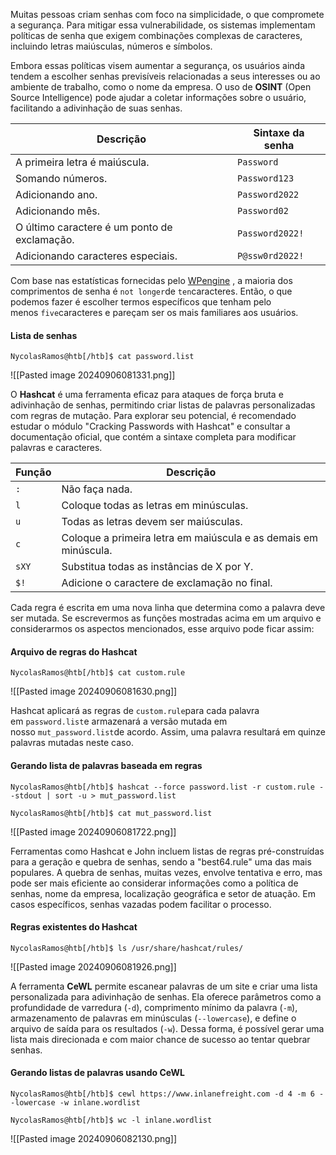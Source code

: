 Muitas pessoas criam senhas com foco na simplicidade, o que compromete a segurança. Para mitigar essa vulnerabilidade, os sistemas implementam políticas de senha que exigem combinações complexas de caracteres, incluindo letras maiúsculas, números e símbolos.

Embora essas políticas visem aumentar a segurança, os usuários ainda tendem a escolher senhas previsíveis relacionadas a seus interesses ou ao ambiente de trabalho, como o nome da empresa. O uso de **OSINT** (Open Source Intelligence) pode ajudar a coletar informações sobre o usuário, facilitando a adivinhação de suas senhas.

|**Descrição**|**Sintaxe da senha**|
|---|---|
|A primeira letra é maiúscula.|`Password`|
|Somando números.|`Password123`|
|Adicionando ano.|`Password2022`|
|Adicionando mês.|`Password02`|
|O último caractere é um ponto de exclamação.|`Password2022!`|
|Adicionando caracteres especiais.|`P@ssw0rd2022!`|

Com base nas estatísticas fornecidas pelo [WPengine](https://wpengine.com/resources/passwords-unmasked-infographic/) , a maioria dos comprimentos de senha é `not longer`de `ten`caracteres. Então, o que podemos fazer é escolher termos específicos que tenham pelo menos `five`caracteres e pareçam ser os mais familiares aos usuários.

#### Lista de senhas
```shell-session
NycolasRamos@htb[/htb]$ cat password.list
```
![[Pasted image 20240906081331.png]]

O **Hashcat** é uma ferramenta eficaz para ataques de força bruta e adivinhação de senhas, permitindo criar listas de palavras personalizadas com regras de mutação. Para explorar seu potencial, é recomendado estudar o módulo "Cracking Passwords with Hashcat" e consultar a documentação oficial, que contém a sintaxe completa para modificar palavras e caracteres.

|**Função**|**Descrição**|
|---|---|
|`:`|Não faça nada.|
|`l`|Coloque todas as letras em minúsculas.|
|`u`|Todas as letras devem ser maiúsculas.|
|`c`|Coloque a primeira letra em maiúscula e as demais em minúscula.|
|`sXY`|Substitua todas as instâncias de X por Y.|
|`$!`|Adicione o caractere de exclamação no final.|
Cada regra é escrita em uma nova linha que determina como a palavra deve ser mutada. Se escrevermos as funções mostradas acima em um arquivo e considerarmos os aspectos mencionados, esse arquivo pode ficar assim:

#### Arquivo de regras do Hashcat
```shell-session
NycolasRamos@htb[/htb]$ cat custom.rule
```
![[Pasted image 20240906081630.png]]

Hashcat aplicará as regras de `custom.rule`para cada palavra em `password.list`e armazenará a versão mutada em nosso `mut_password.list`de acordo. Assim, uma palavra resultará em quinze palavras mutadas neste caso.

#### Gerando lista de palavras baseada em regras
```shell-session
NycolasRamos@htb[/htb]$ hashcat --force password.list -r custom.rule --stdout | sort -u > mut_password.list

NycolasRamos@htb[/htb]$ cat mut_password.list
```
![[Pasted image 20240906081722.png]]

Ferramentas como Hashcat e John incluem listas de regras pré-construídas para a geração e quebra de senhas, sendo a "best64.rule" uma das mais populares. A quebra de senhas, muitas vezes, envolve tentativa e erro, mas pode ser mais eficiente ao considerar informações como a política de senhas, nome da empresa, localização geográfica e setor de atuação. Em casos específicos, senhas vazadas podem facilitar o processo.

#### Regras existentes do Hashcat
```shell-session
NycolasRamos@htb[/htb]$ ls /usr/share/hashcat/rules/
```
![[Pasted image 20240906081926.png]]

A ferramenta **CeWL** permite escanear palavras de um site e criar uma lista personalizada para adivinhação de senhas. Ela oferece parâmetros como a profundidade de varredura (`-d`), comprimento mínimo da palavra (`-m`), armazenamento de palavras em minúsculas (`--lowercase`), e define o arquivo de saída para os resultados (`-w`). Dessa forma, é possível gerar uma lista mais direcionada e com maior chance de sucesso ao tentar quebrar senhas.

#### Gerando listas de palavras usando CeWL
```shell-session
NycolasRamos@htb[/htb]$ cewl https://www.inlanefreight.com -d 4 -m 6 --lowercase -w inlane.wordlist

NycolasRamos@htb[/htb]$ wc -l inlane.wordlist
```
![[Pasted image 20240906082130.png]]



































